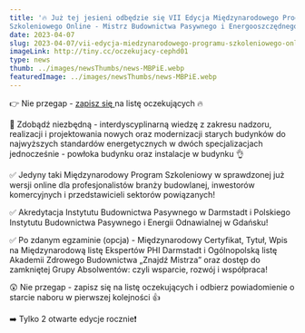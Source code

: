 ```yaml
---
title: '🔥 Już tej jesieni odbędzie się VII Edycja Międzynarodowego Programu
Szkoleniowego Online - Mistrz Budownictwa Pasywnego i Energooszczędnego❗'
date: 2023-04-07
slug: 2023-04-07/vii-edycja-miedzynarodowego-programu-szkoleniowego-online
imageLink: http://tiny.cc/oczekujacy-cephd01
type: news
thumb: ../images/newsThumbs/news-MBPiE.webp
featuredImage: ../images/newsThumbs/news-MBPiE.webp
---
```


👉 Nie przegap - <a href="https://szkolenia.akademiazdrowegobudownictwa.pl/mistrz-budownictwa-pasywnego/?utm_source=pibp&utm_medium=www&utm_campaign=mbpie7">zapisz się </a> na listę oczekujących 🔥

🎯 Zdobądź niezbędną - interdyscyplinarną wiedzę z zakresu nadzoru, realizacji i projektowania nowych oraz modernizacji starych budynków do najwyższych standardów energetycznych w dwóch specjalizacjach jednocześnie - powłoka budynku oraz instalacje w budynku 👌

✅ Jedyny taki Międzynarodowy Program Szkoleniowy w sprawdzonej już wersji
online dla profesjonalistów branży budowlanej, inwestorów komercyjnych i
przedstawicieli sektorów powiązanych!

✅ Akredytacja Instytutu Budownictwa Pasywnego w Darmstadt i Polskiego Instytutu
Budownictwa Pasywnego i Energii Odnawialnej w Gdańsku!

✅ Po zdanym egzaminie (opcja) - Międzynarodowy Certyfikat, Tytuł, Wpis na
Międzynarodową listę Ekspertów PHI Darmstadt i Ogólnopolską listę Akademii
Zdrowego Budownictwa „Znajdź Mistrza” oraz dostęp do zamkniętej Grupy
Absolwentów: czyli wsparcie, rozwój i współpraca!

😲 Nie przegap - zapisz się na listę oczekujących i odbierz powiadomienie o starcie
naboru w pierwszej kolejności 👍

➡️ Tylko 2 otwarte edycje rocznie❗
